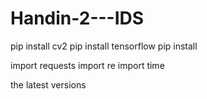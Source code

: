 # Handin-2---IDS

pip install cv2
pip install tensorflow
pip install 

import requests
import re
import time

the latest versions
